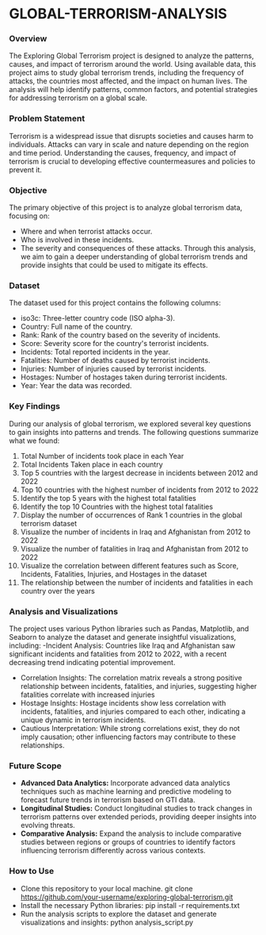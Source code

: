 # GLOBAL-TERRORISM-ANALYSIS
### Overview
The Exploring Global Terrorism project is designed to analyze the patterns, causes, and impact of terrorism around the world. Using available data, this project aims to study global terrorism trends, including the frequency of attacks, the countries most affected, and the impact on human lives. The analysis will help identify patterns, common factors, and potential strategies for addressing terrorism on a global scale.

### Problem Statement
Terrorism is a widespread issue that disrupts societies and causes harm to individuals. Attacks can vary in scale and nature depending on the region and time period. Understanding the causes, frequency, and impact of terrorism is crucial to developing effective countermeasures and policies to prevent it.

### Objective
The primary objective of this project is to analyze global terrorism data, focusing on:

- Where and when terrorist attacks occur.
- Who is involved in these incidents.
- The severity and consequences of these attacks.
Through this analysis, we aim to gain a deeper understanding of global terrorism trends and provide insights that could be used to mitigate its effects.

### Dataset
The dataset used for this project contains the following columns:

- iso3c: Three-letter country code (ISO alpha-3).
- Country: Full name of the country.
- Rank: Rank of the country based on the severity of incidents.
- Score: Severity score for the country's terrorist incidents.
- Incidents: Total reported incidents in the year.
- Fatalities: Number of deaths caused by terrorist incidents.
- Injuries: Number of injuries caused by terrorist incidents.
- Hostages: Number of hostages taken during terrorist incidents.
- Year: Year the data was recorded.

### Key Findings 

During our analysis of global terrorism, we explored several key questions to gain insights into patterns and trends. The following questions summarize what we found:
1. Total Number of incidents took place in each Year
2. Total Incidents Taken place in each country
3. Top 5 countries with the largest decrease in incidents between 2012 and 2022
4. Top 10 countries with the highest number of incidents from 2012 to 2022
5. Identify the top 5 years with the highest total fatalities
6. Identify the top 10 Countries with the highest total fatalities
7. Display the number of occurrences of Rank 1 countries in the global terrorism dataset
8. Visualize the number of incidents in Iraq and Afghanistan from 2012 to 2022
9. Visualize the number of fatalities in Iraq and Afghanistan from 2012 to 2022
10. Visualize the correlation between different features such as Score, Incidents, Fatalities, Injuries, and Hostages in the dataset
11. The relationship between the number of incidents and fatalities in each country over the years

### Analysis and Visualizations
The project uses various Python libraries such as Pandas, Matplotlib, and Seaborn to analyze the dataset and generate insightful visualizations, including:
-Incident Analysis: Countries like Iraq and Afghanistan saw significant incidents and fatalities from 2012 to 2022, with a recent decreasing trend indicating potential improvement.
- Correlation Insights: The correlation matrix reveals a strong positive relationship between incidents, fatalities, and injuries, suggesting higher fatalities correlate with increased injuries
- Hostage Insights: Hostage incidents show less correlation with incidents, fatalities, and injuries compared to each other, indicating a unique dynamic in terrorism incidents.
- Cautious Interpretation: While strong correlations exist, they do not imply causation; other influencing factors may contribute to these relationships.
  
### Future Scope
- **Advanced Data Analytics:** Incorporate advanced data analytics techniques such as machine learning and predictive modeling to forecast future trends in terrorism based on GTI data.
- **Longitudinal Studies:** Conduct longitudinal studies to track changes in terrorism patterns over extended periods, providing deeper insights into evolving threats.
- **Comparative Analysis:** Expand the analysis to include comparative studies between regions or groups of countries to identify factors influencing terrorism differently across various contexts.

### How to Use
- Clone this repository to your local machine.
git clone https://github.com/your-username/exploring-global-terrorism.git
- Install the necessary Python libraries:
pip install -r requirements.txt
- Run the analysis scripts to explore the dataset and generate visualizations and insights:
python analysis_script.py

